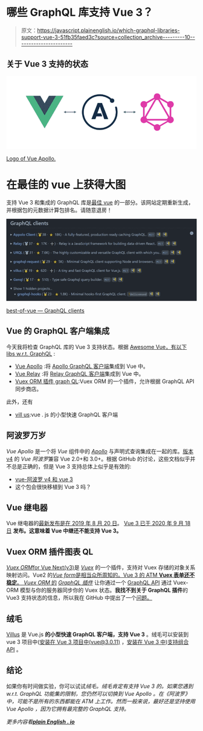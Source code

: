 # 哪些 GraphQL 库支持 Vue 3？

> 原文：<https://javascript.plainenglish.io/which-graphql-libraries-support-vue-3-51fb35faed3c?source=collection_archive---------10----------------------->

## 关于 Vue 3 支持的状态

![](img/b8368a12620e63aaa59ae04399bb9c76.png)

[Logo of Vue Apollo.](https://camo.githubusercontent.com/2bb27a02cb405dd930513ea0761115a6f5951e4230105c350cf530a66878bf30/68747470733a2f2f63646e2d696d616765732d312e6d656469756d2e636f6d2f6d61782f3830302f312a483941414e6f6f664c716a53313058643554775259772e706e67)

# 在最佳的 vue 上获得大图

支持 Vue 3 和集成的 GraphQL 库是[最佳 vue](https://github.com/fkromer/best-of-vue#graphql-clients) 的一部分。该网站定期重新生成，并根据包的元数据计算包排名。请随意退房！

![](img/6e3dea1e4e4f1f67ba339e50ad32f506.png)

[best-of-vue — GraphQL clients](https://github.com/fkromer/best-of-vue#graphql-clients)

## Vue 的 GraphQL 客户端集成

今天我将检查 GraphQL 库的 Vue 3 支持状态。根据 [Awesome Vue，有以下 libs w.r.t. GraphQL](https://awesome-vue.js.org/components-and-libraries/utilities.html#graphql) :

*   [Vue Apollo](https://github.com/vuejs/vue-apollo) :将 [Apollo GraphQL 客户端](https://www.apollographql.com/apollo-client)集成到 Vue 中。
*   [Vue Relay](https://github.com/vue-relay/vue-relay) :将 [Relay GraphQL 客户端](https://relay.dev/)集成到 Vue 中。
*   [Vuex ORM 插件 graph QL](https://github.com/vuex-orm/plugin-graphql):Vuex ORM 的一个插件，允许根据 GraphQL API 同步商店。

此外，还有

*   [vill us](https://github.com/logaretm/villus):vue . js 的小型快速 GraphQL 客户端

## 阿波罗万岁

*Vue Apollo* 是一个将 *Vue* 组件中的 [*Apollo*](https://www.apollographql.com/) 与声明式查询集成在一起的库。[版本 v4](https://github.com/vuejs/vue-apollo/tree/v4) 的 *Vue 阿波罗*兼容 Vue 2.0+和 3.0+。根据 GitHub 的讨论，这些文档似乎并不总是正确的，但是 Vue 3 支持总体上似乎是有效的:

*   [vue-阿波罗 v4 和 vue 3](https://github.com/vuejs/vue-apollo/discussions/1216)
*   这个包会很快移植到 Vue 3 吗？

## Vue 继电器

Vue 继电器的[最新发布是在 2019 年 8 月 20 日](https://github.com/vue-relay/vue-relay/releases)。 [Vue 3 已于 2020 年 9 月 18 日](https://github.com/vuejs/vue-next/releases/tag/v3.0.0) **发布。这意味着 Vue 中继还不能支持 Vue 3。**

## Vuex ORM 插件图表 QL

[*Vuex ORM*for Vue Next(v3)](https://next.vuex-orm.org/)是 [*Vuex*](https://github.com/vuejs/vuex) 的一个插件，支持对 Vuex 存储的对象关系映射访问。Vue2 的[*Vue form*是相当众所周知的。Vue 3 的 ATM **Vuex 表单还不稳定**。 *Vuex ORM* 的](https://github.com/vuex-orm/vuex-orm) [*GraphQL 插件*](https://github.com/vuex-orm/plugin-graphql) 让你通过一个 [GraphQL API](http://graphql.org/) 通过 Vuex-ORM 模型与你的服务器同步你的 Vuex 状态。**我找不到关于 GraphQL 插件**的 Vue3 支持状态的信息，所以我在 GitHub 中提出了一个[问题。](https://github.com/vuex-orm/plugin-graphql/issues/186)

## 绒毛

[Villus](https://villus.logaretm.com/) 是 Vue.js **的小型快速 GraphQL 客户端，支持 Vue 3** 。绒毛可以安装到 vue 3 项目中([安装在 Vue 3 项目中(vue@3.0.11)](https://github.com/logaretm/villus/issues/119) ，[安装在 Vue 3 中](https://github.com/logaretm/villus/issues/78))[支持组合 API](https://villus.logaretm.com/guide/setup#composition-api) 。

## 结论

如果你有时间做实验，你可以试试*绒毛。*绒毛*肯定有支持 Vue 3 的。如果您遇到 w.r.t. GraphQL 功能集的限制，您仍然可以切换到 *Vue Apollo* 。在《阿波罗》中，可能不是所有的东西都能在 ATM 上工作。然而一般来说，最好还是坚持使用 *Vue Apollo* ，因为它拥有最完整的 GraphQL 支持。*

*更多内容看*[***plain English . io***](http://plainenglish.io)